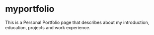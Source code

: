 # myportfolio
This is a Personal Portfolio page that describes about my introduction, education, projects and work experience.
